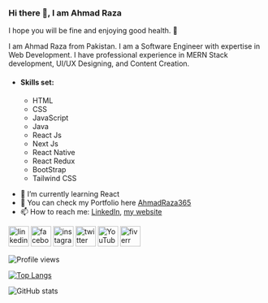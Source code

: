 ### Hi there 👋, I am Ahmad Raza
I hope you will be fine and enjoying good health. 👋

I am Ahmad Raza from Pakistan. I am a Software Engineer with expertise in Web Development. I have professional experience in MERN Stack development, UI/UX Designing, and Content Creation.

* #### Skills set:
  * HTML
  * CSS
  * JavaScript
  * Java
  * React Js
  * Next Js
  * React Native
  * React Redux
  * BootStrap
  * Tailwind CSS
  

- 🌱 I’m currently learning React 
- 🔭 You can check my Portfolio here [AhmadRaza365](https://ahmadraza365.diveintoskills.com)
- 📫 How to reach me: [LinkedIn](https://www.linkedin.com/in/ahmadraza365), [my website](https://ahmadraza365.diveintoskills.com) 


[<img src='https://cdn.jsdelivr.net/npm/simple-icons@3.0.1/icons/linkedin.svg' alt='linkedin' height='40'>](https://www.linkedin.com/in/ahmadraza365)  [<img src='https://cdn.jsdelivr.net/npm/simple-icons@3.0.1/icons/facebook.svg' alt='facebook' height='40'>](https://www.facebook.com/ahmadraza.raza.54772)  [<img src='https://cdn.jsdelivr.net/npm/simple-icons@3.0.1/icons/instagram.svg' alt='instagram' height='40'>](https://www.instagram.com/ahmadraza_365)  [<img src='https://cdn.jsdelivr.net/npm/simple-icons@3.0.1/icons/twitter.svg' alt='twitter' height='40'>](https://twitter.com/ahmadraza365)  [<img src='https://cdn.jsdelivr.net/npm/simple-icons@3.0.1/icons/youtube.svg' alt='YouTube' height='40'>](https://youtube.com/c/DiveIntoSkills)  [<img src='https://cdn.jsdelivr.net/npm/simple-icons@3.0.1/icons/fiverr.svg' alt='fiverr' height='40'>](https://www.fiverr.com/ahmadraza365)  


![Profile views](https://gpvc.arturio.dev/AhmadRaza365)  


[![Top Langs](https://github-readme-stats.vercel.app/api/top-langs/?username=AhmadRaza365)](https://github.com/anuraghazra/github-readme-stats)




![GitHub stats](https://github-readme-stats.vercel.app/api?username=AhmadRaza365&show_icons=true)  


